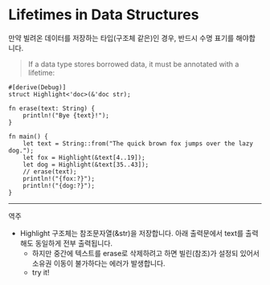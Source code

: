 # Lifetimes in Data Structures

만약 빌려온 데이터를 저장하는 타입(구조체 같은)인 경우, 반드시 수명 표기를 해야합니다.
> If a data type stores borrowed data, it must be annotated with a lifetime:

```rust,editable
#[derive(Debug)]
struct Highlight<'doc>(&'doc str);

fn erase(text: String) {
    println!("Bye {text}!");
}

fn main() {
    let text = String::from("The quick brown fox jumps over the lazy dog.");
    let fox = Highlight(&text[4..19]);
    let dog = Highlight(&text[35..43]);
    // erase(text);
    println!("{fox:?}");
    println!("{dog:?}");
}
```

---
역주
- Highlight 구조체는 참조문자열(&str)을 저장합니다. 아래 출력문에서 text를 출력해도 동일하게 전부 출력됩니다. 
    - 하지만 중간에 텍스트를 erase로 삭제하려고 하면 빌린(참조)가 설정되 있어서 소유권 이동이 불가하다는 에러가 발생합니다.
    - try it!